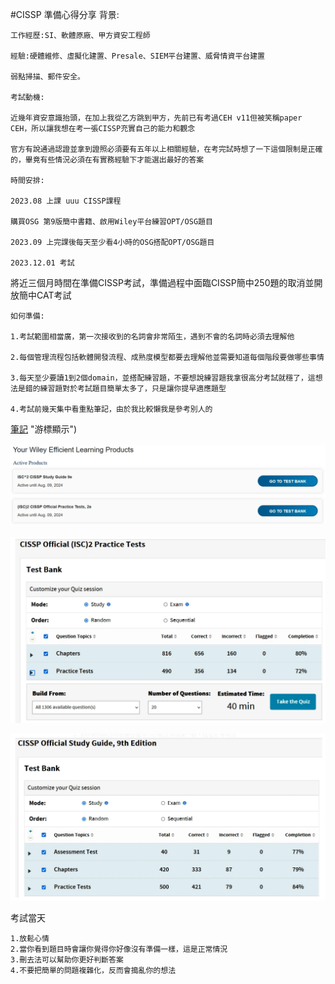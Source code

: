 #CISSP 準備心得分享
    背景:

    工作經歷:SI、軟體原廠、甲方資安工程師

    經驗:硬體維修、虛擬化建置、Presale、SIEM平台建置、威脅情資平台建置

    弱點掃描、郵件安全。

    考試動機:

    近幾年資安意識抬頭，在加上我從乙方跳到甲方，先前已有考過CEH v11但被笑稱paper CEH，所以讓我想在考一張CISSP充實自己的能力和觀念

    官方有說通過認證並拿到證照必須要有五年以上相關經驗，在考完試時想了一下這個限制是正確的，畢竟有些情況必須在有實務經驗下才能選出最好的答案

    時間安排:

    2023.08 上課 uuu CISSP課程

    購買OSG 第9版簡中書籍、啟用Wiley平台練習OPT/OSG題目

    2023.09 上完課後每天至少看4小時的OSG搭配OPT/OSG題目

    2023.12.01 考試

將近三個月時間在準備CISSP考試，準備過程中面臨CISSP簡中250題的取消並開放簡中CAT考試

    如何準備:

    1.考試範圍相當廣，第一次接收到的名詞會非常陌生，遇到不會的名詞時必須去理解他

    2.每個管理流程包括軟體開發流程、成熟度模型都要去理解他並需要知道每個階段要做哪些事情

    3.每天至少要讀1到2個domain，並搭配練習題，不要想說練習題我拿很高分考試就穩了，這想法是錯的練習題對於考試題目簡單太多了，只是讓你提早適應題型

    4.考試前幾天集中看重點筆記，由於我比較懶我是參考別人的
    
[筆記](https://firmianay.gitbook.io/cissp-notes/d1_security_and_risk_management#%E4%BA%8C%E8%AF%84%E4%BC%B0%E5%92%8C%E5%BA%94%E7%94%A8%E5%AE%89%E5%85%A8%E6%B2%BB%E7%90%86%E5%8E%9F%E5%88%99) "游標顯示")
    

![image](https://github.com/favorite986141/jamescao/blob/main/%E8%9E%A2%E5%B9%95%E6%93%B7%E5%8F%96%E7%95%AB%E9%9D%A2%202023-12-06%20151004.png)

![image](https://github.com/favorite986141/jamescao/blob/d0bd26091680f8871543c38c0002d894724d51ce/%E8%9E%A2%E5%B9%95%E6%93%B7%E5%8F%96%E7%95%AB%E9%9D%A2%202023-12-06%20151014.png)

![image](https://github.com/favorite986141/jamescao/blob/d0bd26091680f8871543c38c0002d894724d51ce/%E8%9E%A2%E5%B9%95%E6%93%B7%E5%8F%96%E7%95%AB%E9%9D%A2%202023-12-06%20151023.png)

考試當天

    1.放鬆心情
    2.當你看到題目時會讓你覺得你好像沒有準備一樣，這是正常情況
    3.刪去法可以幫助你更好判斷答案
    4.不要把簡單的問題複雜化，反而會搗亂你的想法
